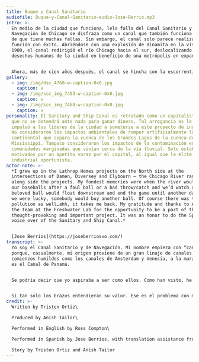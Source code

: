 ```yaml
---
title: Buque y Canal Sanitario
audiofile: Buque-y-Canal-Sanitario-audio-Jose-Berrio.mp3
intro: >-
  En medio de la ciudad que funciona, lela falla del Canal Sanitario y de
  Navegación de Chicago se disfraza como un canal que también funciona a pesar
  de que tiene muchas fallas. Sin embargo, el canal solo parece realizar su
  función con éxito. Abriéndose con una explosión de dinamita en la víspera de
  1900, el canal redirigió el río Chicago hacia el sur, deslocalizando los
  desechos humanos de la ciudad en beneficio de una metrópolis en expansión.


  Ahora, más de cien años después, el canal se hincha con la escorrentía industrial, los desechos y las especies invasoras a medida que conduce el agua desde la desembocadura del lago Michigan hasta el golfo de México. Sin embargo, el Canal Sanitario y de Navegación de Chicago a menudo se considera una maravilla de la ingeniería, y disfruta de su condición de emblema del mundo modernizado. No se supone que veamos las fallas del canal. En cambio, las industrias privadas que transfieren carga a lo largo del canal nos dirigen a continuar maravillándonos con las soluciones diseñadas incluso cuando el canal se llena de contaminación y su infraestructura se desmorona.
gallery:
  - img: /img/dsc_4760-w-caption-0x0.jpg
    caption: v
  - img: /img/scc_img_7453-w-caption-0x0.jpg
    caption: v
  - img: /img/scc_img_7468-w-caption-0x0.jpg
    caption: v
personality: El Sanitary and Ship Canal es retratado como un capitalista rapaz
  que no se detendrá ante nada para ganar dinero. Tal arrogancia es lo que
  impulsó a los líderes de la ciudad a someterse a este proyecto de ingeniería.
  No consideraron los impactos ambientales de romper artificialmente la división
  continental que separa la cuenca de los Grandes Lagos de la cuenca del río
  Mississippi. Tampoco consideraron los impactos de la contaminación en las
  comunidades marginadas que vivían cerca de la vía fluvial. Solo estaban
  motivados por un apetito voraz por el capital, al igual que la élite
  industrial oportunista.
actor-note: >-
  *I grew up in the Lathrop Homes projects on the North side at the
  intersections of Damen, Diversey and Clybourn – the Chicago River ran right
  along side the projects. My fondest memories were when the river would swallow
  our baseballs after a foul ball or a bad throw/catch and we’d watch as our
  beloved ball would float downstream and end the game until another day or, if
  we were lucky, somebody would buy another ball. Of course there was the
  pollution as well…ahh, it takes me back. My gratitude and thanks to Anish and
  the team at the Freshwater Lab for the opportunity to be a part of this
  thought-provoking and important project. It was an honor to do the Spanish
  voice over of the Sanitary and Ship Canal.*


  [Jose Berrios](https://joseberriosvo.com/)
transcript: >-
  Yo soy el Canal Sanitario y de Navegación. Mi nombre empieza con “canal”
  porque, casualmente, mi origen proviene de un gran linaje de canales. De
  comienzos humildes como los canales de Ámsterdam y Venecia, a la maravilla que
  es el Canal de Panamá. 


  Se podría decir que yo aspiraba a ser como ellos. Como han visto, he trazado mi propio sendero para transformar Chicago de una pradera pantanosa, en una ciudad próspera. Yo hago que Chicago sea importante; no el río principal, no el brazo norte, y especialmente no el brazo sur, el brazo más desagradecido de esta ciudad. Critican que mi existencia es de un daño irreparable, como si hubiera manchado esta ciudad con codicia y glotonería.  Que se me permite ser un riesgo grave para la salud pública y afectar los vecindarios que me rodean. Creo que exageran. Pero reconozco que mi trabajo y mi posición en este río son… intimidantes y difíciles de aceptar. Te veo y te escucho. Pero debo decir que, si el brazo sur aceptara sus numerosos corredores industriales, se darían cuenta de lo importantes que son, en lugar de seguir hablando de violaciones de derechos humanos.


  Si tan sólo los brazos entendieran su valor. Ese es el problema con muchos de los brazos, excepto el río principal. Aunque sea indeciso, cumple el trabajo de presentar la ciudad bonita y elegante. A diferencia del río principal, tengo que ensuciarme las manos para asegurarme de que esta ciudad funcione. Saben… yo hago mis propias aguas residuales. Los barcos que navegan sobre mí son barcos que yo conozco. Me encargo de que todos los barcos fluyan a través de mí hasta el río Des Plaines. No arruino mi flujo inverso al fusionarme con mi socio comercial, el Canal Cal-Sag. Lo que estoy tratando de decir es que estoy fijo como ningún otro brazo o canal en este río. Me ensucio las manos para asegurarme de que esta ciudad esté sostenida por mis manos empapadas de aceite, aún si eso significa tener que recoger un par de cosas indeseables. Puedo ser capitalista, pero soy un firme creyente en el utilitarismo.
credit: >-
  Written by Tristen Ortiz\

  Produced by Anish Tailor\

  Performed in English by Ross Compton\

  Performed in Spanish by Jose Berrios, with translation assistance from Cristina Radevski\

  Story by Tristen Ortiz and Anish Tailor
---
```

